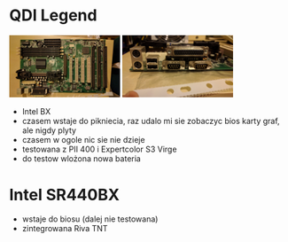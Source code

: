 # QDI Legend
<img src="/boards/IMG_20171015_201106.jpg" width="200"> <img src="/boards/IMG_20171015_201121.jpg" width="200">
* Intel BX
* czasem wstaje do pikniecia, raz udalo mi sie zobaczyc bios karty graf, ale nigdy plyty
* czasem w ogole nic sie nie dzieje
* testowana z PII 400 i Expertcolor S3 Virge
* do testow wlożona nowa bateria

# Intel SR440BX
* wstaje do biosu (dalej nie testowana)
* zintegrowana Riva TNT
